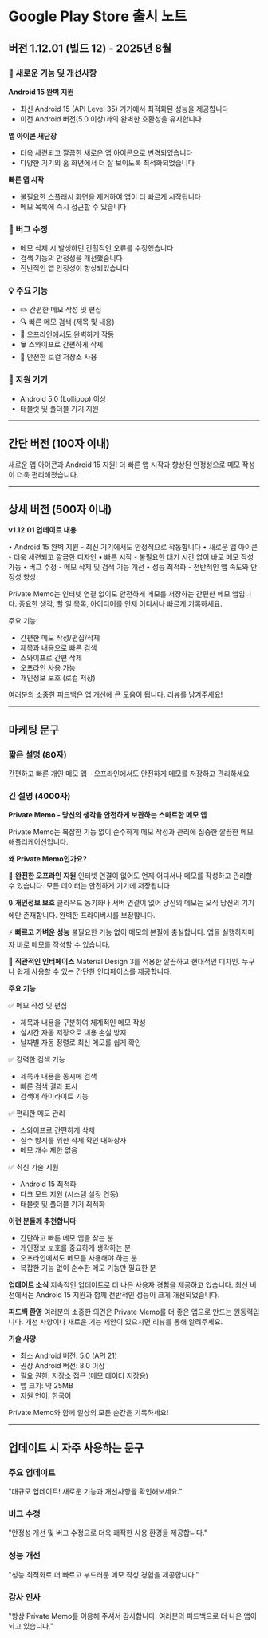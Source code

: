 # Google Play Store 출시 노트

## 버전 1.12.01 (빌드 12) - 2025년 8월

### 🎉 새로운 기능 및 개선사항

**Android 15 완벽 지원**
- 최신 Android 15 (API Level 35) 기기에서 최적화된 성능을 제공합니다
- 이전 Android 버전(5.0 이상)과의 완벽한 호환성을 유지합니다

**앱 아이콘 새단장**
- 더욱 세련되고 깔끔한 새로운 앱 아이콘으로 변경되었습니다
- 다양한 기기의 홈 화면에서 더 잘 보이도록 최적화되었습니다

**빠른 앱 시작**
- 불필요한 스플래시 화면을 제거하여 앱이 더 빠르게 시작됩니다
- 메모 목록에 즉시 접근할 수 있습니다

### 🐛 버그 수정
- 메모 삭제 시 발생하던 간헐적인 오류를 수정했습니다
- 검색 기능의 안정성을 개선했습니다
- 전반적인 앱 안정성이 향상되었습니다

### 💡 주요 기능
- ✏️ 간편한 메모 작성 및 편집
- 🔍 빠른 메모 검색 (제목 및 내용)
- 📱 오프라인에서도 완벽하게 작동
- 🗑️ 스와이프로 간편하게 삭제
- 💾 안전한 로컬 저장소 사용

### 📱 지원 기기
- Android 5.0 (Lollipop) 이상
- 태블릿 및 폴더블 기기 지원

---

## 간단 버전 (100자 이내)

새로운 앱 아이콘과 Android 15 지원! 더 빠른 앱 시작과 향상된 안정성으로 메모 작성이 더욱 편리해졌습니다.

---

## 상세 버전 (500자 이내)

**v1.12.01 업데이트 내용**

• Android 15 완벽 지원 - 최신 기기에서도 안정적으로 작동합니다
• 새로운 앱 아이콘 - 더욱 세련되고 깔끔한 디자인
• 빠른 시작 - 불필요한 대기 시간 없이 바로 메모 작성 가능
• 버그 수정 - 메모 삭제 및 검색 기능 개선
• 성능 최적화 - 전반적인 앱 속도와 안정성 향상

Private Memo는 인터넷 연결 없이도 안전하게 메모를 저장하는 간편한 메모 앱입니다. 중요한 생각, 할 일 목록, 아이디어를 언제 어디서나 빠르게 기록하세요.

주요 기능:
- 간편한 메모 작성/편집/삭제
- 제목과 내용으로 빠른 검색
- 스와이프로 간편 삭제
- 오프라인 사용 가능
- 개인정보 보호 (로컬 저장)

여러분의 소중한 피드백은 앱 개선에 큰 도움이 됩니다. 리뷰를 남겨주세요!

---

## 마케팅 문구

### 짧은 설명 (80자)
간편하고 빠른 개인 메모 앱 - 오프라인에서도 안전하게 메모를 저장하고 관리하세요

### 긴 설명 (4000자)

**Private Memo - 당신의 생각을 안전하게 보관하는 스마트한 메모 앱**

Private Memo는 복잡한 기능 없이 순수하게 메모 작성과 관리에 집중한 깔끔한 메모 애플리케이션입니다.

**왜 Private Memo인가요?**

📱 **완전한 오프라인 지원**
인터넷 연결이 없어도 언제 어디서나 메모를 작성하고 관리할 수 있습니다. 모든 데이터는 안전하게 기기에 저장됩니다.

🔒 **개인정보 보호**
클라우드 동기화나 서버 연결이 없어 당신의 메모는 오직 당신의 기기에만 존재합니다. 완벽한 프라이버시를 보장합니다.

⚡ **빠르고 가벼운 성능**
불필요한 기능 없이 메모의 본질에 충실합니다. 앱을 실행하자마자 바로 메모를 작성할 수 있습니다.

🎨 **직관적인 인터페이스**
Material Design 3를 적용한 깔끔하고 현대적인 디자인. 누구나 쉽게 사용할 수 있는 간단한 인터페이스를 제공합니다.

**주요 기능**

✅ 메모 작성 및 편집
- 제목과 내용을 구분하여 체계적인 메모 작성
- 실시간 자동 저장으로 내용 손실 방지
- 날짜별 자동 정렬로 최신 메모를 쉽게 확인

✅ 강력한 검색 기능
- 제목과 내용을 동시에 검색
- 빠른 검색 결과 표시
- 검색어 하이라이트 기능

✅ 편리한 메모 관리
- 스와이프로 간편하게 삭제
- 실수 방지를 위한 삭제 확인 대화상자
- 메모 개수 제한 없음

✅ 최신 기술 지원
- Android 15 최적화
- 다크 모드 지원 (시스템 설정 연동)
- 태블릿 및 폴더블 기기 최적화

**이런 분들께 추천합니다**
- 간단하고 빠른 메모 앱을 찾는 분
- 개인정보 보호를 중요하게 생각하는 분
- 오프라인에서도 메모를 사용해야 하는 분
- 복잡한 기능 없이 순수한 메모 기능만 필요한 분

**업데이트 소식**
지속적인 업데이트로 더 나은 사용자 경험을 제공하고 있습니다. 최신 버전에서는 Android 15 지원과 함께 전반적인 성능이 크게 개선되었습니다.

**피드백 환영**
여러분의 소중한 의견은 Private Memo를 더 좋은 앱으로 만드는 원동력입니다. 개선 사항이나 새로운 기능 제안이 있으시면 리뷰를 통해 알려주세요.

**기술 사양**
- 최소 Android 버전: 5.0 (API 21)
- 권장 Android 버전: 8.0 이상
- 필요 권한: 저장소 접근 (메모 데이터 저장용)
- 앱 크기: 약 25MB
- 지원 언어: 한국어

Private Memo와 함께 일상의 모든 순간을 기록하세요!

---

## 업데이트 시 자주 사용하는 문구

### 주요 업데이트
"대규모 업데이트! 새로운 기능과 개선사항을 확인해보세요."

### 버그 수정
"안정성 개선 및 버그 수정으로 더욱 쾌적한 사용 환경을 제공합니다."

### 성능 개선
"성능 최적화로 더 빠르고 부드러운 메모 작성 경험을 제공합니다."

### 감사 인사
"항상 Private Memo를 이용해 주셔서 감사합니다. 여러분의 피드백으로 더 나은 앱이 되고 있습니다."